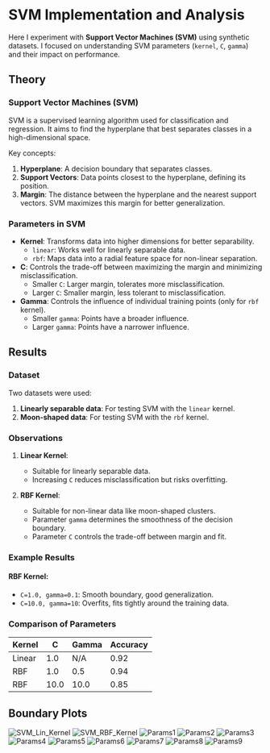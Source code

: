 # SVM Implementation and Analysis

Here I experiment with **Support Vector Machines (SVM)** using synthetic datasets. I focused on understanding SVM parameters (`kernel`, `C`, `gamma`) and their impact on performance.

## Theory

### Support Vector Machines (SVM)
SVM is a supervised learning algorithm used for classification and regression. It aims to find the hyperplane that best separates classes in a high-dimensional space.

Key concepts:
1. **Hyperplane**: A decision boundary that separates classes.
2. **Support Vectors**: Data points closest to the hyperplane, defining its position.
3. **Margin**: The distance between the hyperplane and the nearest support vectors. SVM maximizes this margin for better generalization.

### Parameters in SVM
- **Kernel**: Transforms data into higher dimensions for better separability.
  - `linear`: Works well for linearly separable data.
  - `rbf`: Maps data into a radial feature space for non-linear separation.
- **C**: Controls the trade-off between maximizing the margin and minimizing misclassification. 
  - Smaller `C`: Larger margin, tolerates more misclassification.
  - Larger `C`: Smaller margin, less tolerant to misclassification.
- **Gamma**: Controls the influence of individual training points (only for `rbf` kernel).
  - Smaller `gamma`: Points have a broader influence.
  - Larger `gamma`: Points have a narrower influence.

## Results
### Dataset
Two datasets were used:
1. **Linearly separable data**: For testing SVM with the `linear` kernel.
2. **Moon-shaped data**: For testing SVM with the `rbf` kernel.

### Observations
1. **Linear Kernel**:
   - Suitable for linearly separable data.
   - Increasing `C` reduces misclassification but risks overfitting.

2. **RBF Kernel**:
   - Suitable for non-linear data like moon-shaped clusters.
   - Parameter `gamma` determines the smoothness of the decision boundary.
   - Parameter `C` controls the trade-off between margin and fit.

### Example Results
#### RBF Kernel:
- `C=1.0, gamma=0.1`: Smooth boundary, good generalization.
- `C=10.0, gamma=10`: Overfits, fits tightly around the training data.

### Comparison of Parameters
| Kernel | C       | Gamma   | Accuracy |
|--------|---------|---------|----------|
| Linear | 1.0     | N/A     | 0.92     |
| RBF    | 1.0     | 0.5     | 0.94     |
| RBF    | 10.0    | 10.0    | 0.85     |

## Boundary Plots
![SVM_Lin_Kernel](./SVM_with_Lin_Kernel.png)
![SVM_RBF_Kernel](./SVM_with_RBF_Kernel.png)
![Params1](./SVM_params_1.png)
![Params2](./SVM_params_2.png)
![Params3](./SVM_params_3.png)
![Params4](./SVM_params_4.png)
![Params5](./SVM_params_5.png)
![Params6](./SVM_params_6.png)
![Params7](./SVM_params_7.png)
![Params8](./SVM_params_8.png)
![Params9](./SVM_params_9.png)
